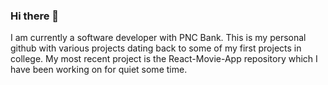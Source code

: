### Hi there 👋

<!--
**mas682/mas682** is a ✨ _special_ ✨ repository because its `README.md` (this file) appears on your GitHub profile.

Here are some ideas to get you started:

- 🔭 I’m currently working on ...
- 🌱 I’m currently learning ...
- 👯 I’m looking to collaborate on ...
- 🤔 I’m looking for help with ...
- 💬 Ask me about ...
- 📫 How to reach me: ...
- 😄 Pronouns: ...
- ⚡ Fun fact: ...
-->

I am currently a software developer with PNC Bank.  This is my personal github with various projects dating back to some of my first projects in college.  My most recent project is the React-Movie-App repository which I have been working on for quiet some time.
